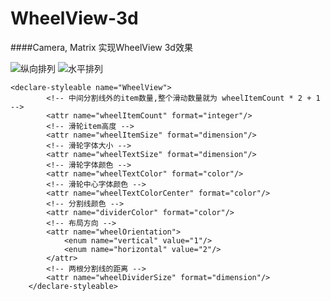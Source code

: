 # WheelView-3d
####Camera, Matrix 实现WheelView 3d效果


![纵向排列](https://github.com/youxiaochen/WheelView-3d/blob/master/imgs/GIF111.gif)
![水平排列](https://github.com/youxiaochen/WheelView-3d/blob/master/imgs/GIF222.gif)



```
<declare-styleable name="WheelView">
        <!-- 中间分割线外的item数量,整个滑动数量就为 wheelItemCount * 2 + 1  -->
        <attr name="wheelItemCount" format="integer"/>
        <!-- 滑轮item高度 -->
        <attr name="wheelItemSize" format="dimension"/>
        <!-- 滑轮字体大小 -->
        <attr name="wheelTextSize" format="dimension"/>
        <!-- 滑轮字体颜色 -->
        <attr name="wheelTextColor" format="color"/>
        <!-- 滑轮中心字体颜色 -->
        <attr name="wheelTextColorCenter" format="color"/>
        <!-- 分割线颜色 -->
        <attr name="dividerColor" format="color"/>
        <!-- 布局方向 -->
        <attr name="wheelOrientation">
            <enum name="vertical" value="1"/>
            <enum name="horizontal" value="2"/>
        </attr>
        <!-- 两根分割线的距离 -->
        <attr name="wheelDividerSize" format="dimension"/>
    </declare-styleable>

```






